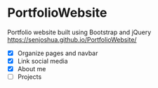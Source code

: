# PortfolioWebsite
Portfolio website built using Bootstrap and jQuery
https://senjoshua.github.io/PortfolioWebsite/

- [x] Organize pages and navbar
- [x] Link social media
- [x] About me
- [ ] Projects
